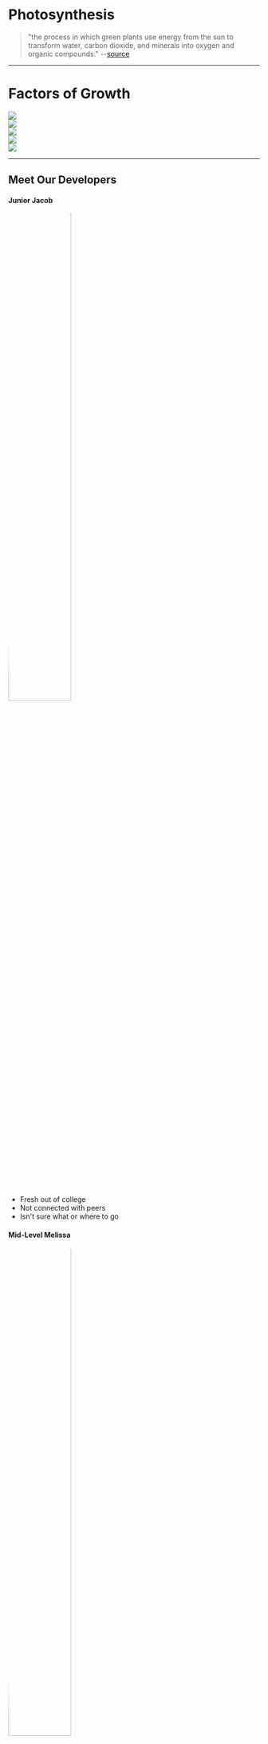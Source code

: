 # Photosynthesis
<!-- .slide: data-title="" data-state="Photosynthesis-title" data-background="./img/photosynthesis.jpg" -->

> "the process in which green plants use energy from the sun to transform water, carbon dioxide, and minerals into oxygen and organic compounds." --[source](http://www.webquest.hawaii.edu/kahihi/sciencedictionary/P/photosynthesis.php)

------

# Factors of Growth
<!-- .slide: data-title="" data-state="Photosynthesis" data-background="./img/photosynthesis.jpg" -->

<div class="StatusList--horizontal">
  <div class="Status Status--large Status--sun fragment">
    <img src="./svg/sun.svg" />
  </div>
  <div class="Status Status--large Status--soil fragment">
    <img src="./svg/soil.svg" />
  </div>
  <div class="Status Status--large Status--water fragment">
    <img src="./svg/water.svg" />
  </div>
  <div class="Status Status--large Status--wind fragment">
    <img src="./svg/wind.svg" />
  </div>
  <div class="Status Status--large Status--warning fragment">
    <img src="./svg/warning.svg" />
  </div>
</div>

------

## Meet Our Developers

<div class="Split">
  <div class="Split-column--3 fragment">
    <h4>Junior Jacob</h4>
    <img src="./img/junior-jacob-big.jpg" style="border-radius: 50%; width: 50%" />
    <ul class="personality">
      <li>Fresh out of college</li>
      <li>Not connected with peers</li>
      <li>Isn't sure what or where to go</li>
    </ul>
  </div>
  <div class="Split-column--3 fragment">
    <h4>Mid-Level Melissa</h4>
    <img src="./img/midlevel-melissa-big.jpg" style="border-radius: 50%; width: 50%;" />
    <ul class="personality">
      <li>Several years of experience</li>
      <li>Connected with peers at work</li>
      <li>Proficient worker</li>
    </ul>
  </div>
  <div class="Split-column--3 fragment">
    <h4>Senior Steve</h4>
    <img src="./img/senior-steve-big.jpg" style="border-radius: 50%; width: 50%;" />
    <ul class="personality">
      <li>Many years of experience</li>
      <li>Connected with peers worldwide</li>
      <li>Influential and Respected</li>
    </ul>
  </div>
</div>

Notes:
